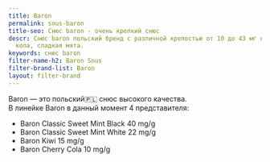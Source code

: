 ```yaml
---
title: Baron
permalink: snus-baron
title-seo: Снюс baron - очень крепкий снюс
descr: Снюс baron польский бренд с различной крепостью от 10 до 43 мг никотина. Киви,
  кола, сладкая мята.
keywords: снюс baron
filter-name-h2: Baron Snus
filter-brand-list: Baron
layout: filter-brand
---
```


Baron — это польский🇵🇱 снюс высокого качества.<br>
В линейке Baron в данный момент 4 представителя:
<ul>
	<li>Baron Classic Sweet Mint Black 40 mg/g</li>
	<li>Baron Classic Sweet Mint White 22 mg/g</li>
	<li>Baron Kiwi 15 mg/g</li>
	<li>Baron Cherry Cola 10 mg/g</li>
</ul>